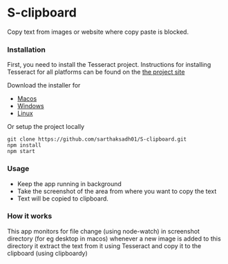 # S-clipboard
Copy text from images or website where copy paste is blocked.

### Installation
First, you need to install the Tesseract project. Instructions for installing Tesseract for all platforms can be found on the [the project site](https://github.com/tesseract-ocr/tesseract/wiki "the project site")

Download the installer for
- [Macos](https://drive.google.com/file/d/1NXDrApSWd3teQVDoT3RL_aWhiyrB5i43/view?usp=sharing "Macos")
- [Windows](http:// "Windows")
- [Linux](http:// "Linux")

Or setup the project locally
 ```shell
git clone https://github.com/sarthaksadh01/S-clipboard.git
npm install
npm start
```
### Usage
- Keep the app running in background
- Take the screenshot of the area from where you want to copy the text
- Text will be copied to clipboard.

### How it works
This app monitors for file change (using node-watch) in screenshot directory (for eg desktop in macos) whenever a new image is added to this directory it extract the text from it using Tesseract and copy it to the clipboard (using clipboardy)

